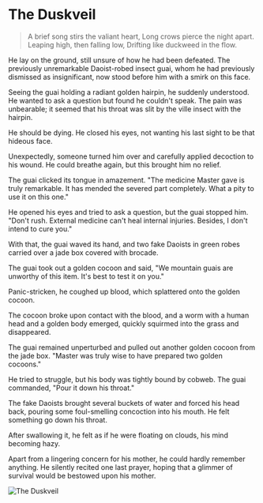 # The Duskveil

> A brief song stirs the valiant heart,
> Long crows pierce the night apart.
> Leaping high, then falling low,
> Drifting like duckweed in the flow.

He lay on the ground, still unsure of how he had been defeated. The
previously unremarkable Daoist-robed insect guai, whom he had
previously dismissed as insignificant, now stood before him with a smirk
on this face.

Seeing the guai holding a radiant golden hairpin, he suddenly understood.
He wanted to ask a question but found he couldn't speak. The pain was
unbearable; it seemed that his throat was slit by the ville insect with the
hairpin.

He should be dying. He closed his eyes, not wanting his last sight to be that
hideous face.

Unexpectedly, someone turned him over and carefully applied decoction
to his wound. He could breathe again, but this brought him no relief.

The guai clicked its tongue in amazement. "The medicine Master gave is
truly remarkable. It has mended the severed part completely. What a pity
to use it on this one."

He opened his eyes and tried to ask a question, but the guai stopped him.
"Don't rush. External medicine can't heal internal injuries. Besides, I don't
intend to cure you."

With that, the guai waved its hand, and two fake Daoists in green robes
carried over a jade box covered with brocade.

The guai took out a golden cocoon and said, "We mountain guais are
unworthy of this item. It's best to test it on you."

Panic-stricken, he coughed up blood, which splattered onto the golden
cocoon.

The cocoon broke upon contact with the blood, and a worm with a human
head and a golden body emerged, quickly squirmed into the grass and
disappeared.

The guai remained unperturbed and pulled out another golden cocoon
from the jade box. "Master was truly wise to have prepared two golden
cocoons."

He tried to struggle, but his body was tightly bound by cobweb. The guai
commanded, "Pour it down his throat."

The fake Daoists brought several buckets of water and forced his head
back, pouring some foul-smelling concoction into his mouth. He felt
something go down his throat.

After swallowing it, he felt as if he were floating on clouds, his mind
becoming hazy.

Apart from a lingering concern for his mother, he could hardly remember
anything. He silently recited one last prayer, hoping that a glimmer of
survival would be bestowed upon his mother.

![The Duskveil](/image-20240828220040224.png)